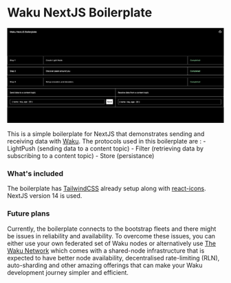 # Waku NextJS Boilerplate

![screenshot](public/screenshot.png)

This is a simple boilerplate for NextJS that demonstrates sending and receiving data with [Waku](https://waku.org). The protocols used in this boilerplate are : 
    - LightPush (sending data to a content topic)
    - Filter (retrieving data by subscribing to a content topic)
    - Store (persistance)

### What's included

The boilerplate has [TailwindCSS](https://tailwindcss.com/) already setup along with [react-icons](https://react-icons.github.io/react-icons/). NextJS version 14 is used.

### Future plans

Currently, the boilerplate connects to the bootstrap fleets and there might be issues in reliability and availability. To overcome these issues, you can either use your own federated set of Waku nodes or alternatively use [The Waku Network](https://docs.waku.org/learn/waku-network) which comes with a shared-node infrastructure that is expected to have better node availability, decentralised rate-limiting (RLN), auto-sharding and other amazing offerings that can make your Waku development journey simpler and efficient.
